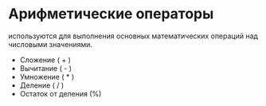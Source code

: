 # **Арифметические операторы** 
используются для выполнения основных математических операций над числовыми значениями.

- Сложение ( + )
- Вычитание ( - )
- Умножение ( * )
- Деление ( / )
- Остаток от деления (%)